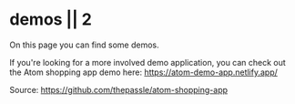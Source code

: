 # demos || 2

On this page you can find some demos.

If you're looking for a more involved demo application, you can check out the Atom shopping app demo here: https://atom-demo-app.netlify.app/

Source: https://github.com/thepassle/atom-shopping-app